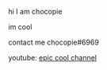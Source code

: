 hi I am chocopie

im cool

contact me chocopie#6969

youtube: [epic cool channel](https://youtube.com/chocopiepogger)

  

